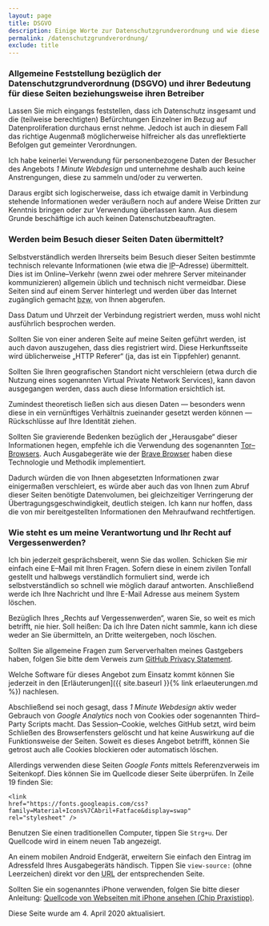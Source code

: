 ```yaml
---
layout: page
title: DSGVO
description: Einige Worte zur Datenschutzgrundverordnung und wie diese hier gewürdigt wird.
permalink: /datenschutzgrundverordnung/
exclude: title
---
```

### Allgemeine Feststellung bezüglich der Datenschutzgrundverordnung (<abbr>DSGVO</abbr>) und ihrer Bedeutung für diese Seiten beziehungsweise ihren Betreiber

Lassen Sie mich eingangs feststellen, dass ich Datenschutz insgesamt und die (teilweise berechtigten) Befürchtungen Einzelner im Bezug auf Datenproliferation durchaus ernst nehme. Jedoch ist auch in diesem Fall das richtige Augenmaß möglicherweise hilfreicher als das unreflektierte Befolgen gut gemeinter Verordnungen.

Ich habe keinerlei Verwendung für personenbezogene Daten der Besucher des Angebots <em>1 Minute Webdesign</em> und unternehme deshalb auch keine Anstrengungen, diese zu sammeln und/oder zu verwerten.

Daraus ergibt sich logischerweise, dass ich etwaige damit in Verbindung stehende Informationen weder veräußern noch auf andere Weise Dritten zur Kenntnis bringen oder zur Verwendung überlassen kann. Aus diesem Grunde beschäftige ich auch keinen Datenschutzbeauftragten.

### Werden beim Besuch dieser Seiten Daten übermittelt?

Selbstverständlich werden Ihrerseits beim Besuch dieser Seiten bestimmte technisch relevante Informationen (wie etwa die <abbr title="Internet Protocol">IP</abbr>–Adresse) übermittelt. Dies ist im Online–Verkehr (wenn zwei oder mehrere Server miteinander kommunizieren) allgemein üblich und technisch nicht vermeidbar. Diese Seiten sind auf einem Server hinterlegt und werden über das Internet zugänglich gemacht <abbr title="beziehungsweise">bzw.</abbr> von Ihnen abgerufen.

Dass Datum und Uhrzeit der Verbindung registriert werden, muss wohl nicht ausführlich besprochen werden.

Sollten Sie von einer anderen Seite auf meine Seiten geführt werden, ist auch davon auszugehen, dass dies registriert wird. Diese Herkunftsseite wird üblicherweise „<abbr>HTTP</abbr> Referer“ (ja, das ist ein Tippfehler) genannt.

Sollten Sie Ihren geografischen Standort nicht verschleiern (etwa durch die Nutzung eines sogenannten Virtual Private Network Services), kann davon ausgegangen werden, dass auch diese Information ersichtlich ist.

Zumindest theoretisch ließen sich aus diesen Daten — besonders wenn diese in ein vernünftiges Verhältnis zueinander gesetzt werden können — Rückschlüsse auf Ihre Identität ziehen.

Sollten Sie gravierende Bedenken bezüglich der „Herausgabe“ dieser Informationen hegen, empfehle ich die Verwendung des sogenannten [Tor–Browsers](https://www.torproject.org/). Auch Ausgabegeräte wie der [Brave Browser](https://brave.com/) haben diese Technologie und Methodik implementiert.

Dadurch würden die von Ihnen abgesetzten Informationen zwar einigermaßen verschleiert, es würde aber auch das von Ihnen zum Abruf dieser Seiten benötigte Datenvolumen, bei gleichzeitiger Verringerung der Übertragungsgeschwindigkeit, deutlich steigen. Ich kann nur hoffen, dass die von mir bereitgestellten Informationen den Mehraufwand rechtfertigen.

### Wie steht es um meine Verantwortung und Ihr Recht auf Vergessenwerden?

Ich bin jederzeit gesprächsbereit, wenn Sie das wollen. Schicken Sie mir einfach eine E–Mail mit Ihren Fragen. Sofern diese in einem zivilen Tonfall gestellt und halbwegs verständlich formuliert sind, werde ich selbstverständlich so schnell wie möglich darauf antworten. Anschließend werde ich Ihre Nachricht und Ihre E-Mail Adresse aus meinem System löschen.

Bezüglich Ihres „Rechts auf Vergessenwerden“, waren Sie, so weit es mich betrifft, nie hier. Soll heißen: Da ich Ihre Daten nicht sammle, kann ich diese weder an Sie übermitteln, an Dritte weitergeben, noch löschen.

Sollten Sie allgemeine Fragen zum Serververhalten meines Gastgebers haben, folgen Sie bitte dem Verweis zum [GitHub Privacy Statement](https://help.github.com/en/github/site-policy/github-privacy-statement).

Welche Software für dieses Angebot zum Einsatz kommt können Sie jederzeit in den [Erläuterungen]({{ site.baseurl }}{% link erlaeuterungen.md %}) nachlesen.

Abschließend sei noch gesagt, dass _1 Minute Webdesign_ aktiv weder Gebrauch von _Google Analytics_ noch von Cookies oder sogenannten Third–Party Scripts macht. Das Session–Cookie, welches GitHub setzt, wird beim Schließen des Browserfensters gelöscht und hat keine Auswirkung auf die Funktionsweise der Seiten. Soweit es dieses Angebot betrifft, können Sie getrost auch alle Cookies blockieren oder automatisch löschen.

Allerdings verwenden diese Seiten _Google Fonts_ mittels Referenzverweis im Seitenkopf. Dies können Sie im Quellcode dieser Seite überprüfen. In Zeile 19 finden Sie:

<code>&lt;link href&#61;&#34;https&#58;&#47;&#47;fonts.googleapis.com&#47;css&#63;family&#61;Material+Icons&#37;7CAbril+Fatface&amp;display&#61;swap&#34; rel&#61;&#34;stylesheet&#34; &#47;&gt;</code>

Benutzen Sie einen traditionellen Computer, tippen Sie <code><abbr>Strg</abbr>+u</code>. Der Quellcode wird in einem neuen Tab angezeigt.

An einem mobilen Android Endgerät, erweitern Sie einfach den Eintrag im Adressfeld Ihres Ausgabegeräts händisch. Tippen Sie <code>view-source:</code> (ohne Leerzeichen) direkt vor den <abbr title="Uniform Resource Locator; die Webadresse einer Seite">URL</abbr> der entsprechenden Seite.

Sollten Sie ein sogenanntes iPhone verwenden, folgen Sie bitte dieser Anleitung: <a rel="external" title="Anleitung zum Einsehen des Quellcodes von Webseiten mit iPhone von Chip.de Praxistipps" href="https://praxistipps.chip.de/quelltext-einer-website-auf-dem-iphone-oder-ipad-anzeigen-geht-das_13803">Quellcode von Webseiten mit iPhone ansehen (Chip Praxistipp)</a>.


Diese Seite wurde am 4. April 2020 aktualisiert.
